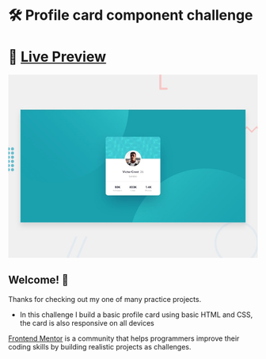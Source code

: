# 🛠 Profile card component challenge

# 🔗 [Live Preview](https://peaceful-hamilton-1e580e.netlify.app/)
![Design preview for the Profile card component coding challenge](./design/desktop-preview.jpg)



## Welcome! 👋

Thanks for checking out my one of many practice projects.

- In this challenge I build a basic profile card using basic HTML and CSS, the card is also responsive on all devices

[Frontend Mentor](https://www.frontendmentor.io/profile/PeterJan285) is a community that helps programmers improve their coding skills by building realistic projects as challenges.

